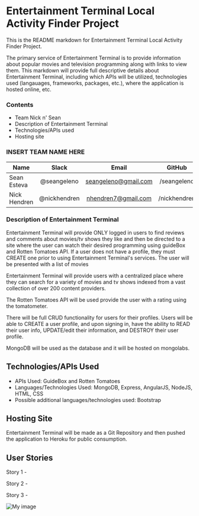 
# Entertainment Terminal Local Activity Finder Project

This is the README markdown for Entertainment Terminal Local Activity Finder Project.

The primary service of Entertainment Terminal is to provide information about popular movies and television programming along with links to view them. This markdown will provide full descriptive details about Entertainment Terminal, including which APIs will be utilized, technologies used (langauages, frameworks, packages, etc.), where the application is hosted online, etc.

### Contents

- Team Nick n' Sean
- Description of Entertainment Terminal
- Technologies/APIs used
- Hosting site

### INSERT TEAM NAME HERE

| Name               | Slack               | Email                    | GitHub       |
|--------------------|:-------------------:|:------------------------:|:------------:|
| Sean Esteva        | @seangeleno         | seangeleno@gmail.com     | /seangeleno  |
| Nick Hendren       | @nickhendren        | nhendren7@gmail.com      | /nickhendren |

### Description of Entertainment Terminal

Entertainment Terminal will provide ONLY logged in users to find reviews and comments about movies/tv shows they like and then be directed to a site where the user can watch their desired programming using guideBox and Rotten Tomatoes API. If a user does not have a profile, they must CREATE one prior to using Entertainment Terminal's services. The user will be presented with a list of movies

Entertainment Terminal will provide users with a centralized place where they can search for a variety of movies and tv shows indexed from a vast collection of over 200 content providers.

The Rotten Tomatoes API will be used provide the user with a rating using the tomatometer.

There will be full CRUD functionality for users for their profiles. Users will be able to CREATE a user profile, and upon signing in, have the ability to READ their user info, UPDATE/edit their information, and DESTROY their user profile.

MongoDB will be used as the database and it will be hosted on mongolabs.

## Technologies/APIs Used

- APIs Used: GuideBox and Rotten Tomatoes
- Languages/Technologies Used: MongoDB, Express, AngularJS, NodeJS, HTML, CSS
- Possible additional languages/technologies used: Bootstrap

## Hosting Site

Entertainment Terminal will be made as a Git Repository and then pushed the application to Heroku for public consumption.

## User Stories

Story 1 -

Story 2 -

Story 3 -

![My image](https://cloud.githubusercontent.com/assets/13446052/11792989/f643008e-a25d-11e5-9290-a613d9fd93b8.png)
